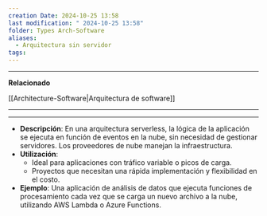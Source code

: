 ```yaml
---
creation Date: 2024-10-25 13:58
last modification: " 2024-10-25 13:58"
folder: Types Arch-Software
aliases:
  - Arquitectura sin servidor
tags:
---
```

___
**Relacionado**

[[Architecture-Software|Arquitectura de software]]
___

___

- **Descripción**: En una arquitectura serverless, la lógica de la aplicación se ejecuta en función de eventos en la nube, sin necesidad de gestionar servidores. Los proveedores de nube manejan la infraestructura.
- **Utilización**:
    - Ideal para aplicaciones con tráfico variable o picos de carga.
    - Proyectos que necesitan una rápida implementación y flexibilidad en el costo.
- **Ejemplo**: Una aplicación de análisis de datos que ejecuta funciones de procesamiento cada vez que se carga un nuevo archivo a la nube, utilizando AWS Lambda o Azure Functions.